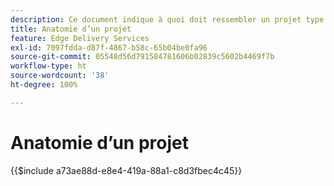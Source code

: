 ```yaml
---
description: Ce document indique à quoi doit ressembler un projet type du point de vue du code. Avant de lire ce document, familiarisez-vous avec le document Prise en main – Tutoriel de développement.
title: Anatomie d’un projet
feature: Edge Delivery Services
exl-id: 7097fdda-d87f-4867-b58c-65b04be0fa96
source-git-commit: 05548d56d791584781606b02839c5602b4469f7b
workflow-type: ht
source-wordcount: '38'
ht-degree: 100%

---
```


# Anatomie d’un projet

{{$include a73ae88d-e8e4-419a-88a1-c8d3fbec4c45}}
